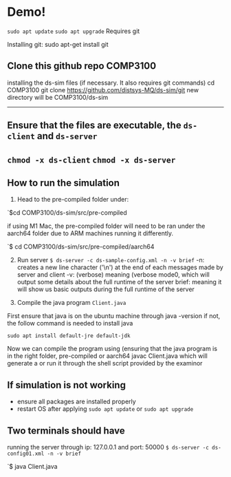 
# Demo!

`sudo apt update`
`sudo apt upgrade`
Requires git

Installing git:
sudo apt-get install git

## Clone this github repo COMP3100
installing the ds-sim files (if necessary. It also requires git commands)
cd COMP3100 
git clone https://github.com/distsys-MQ/ds-sim/git
new directory will be COMP3100/ds-sim

---

## Ensure that the files are executable, the `ds-client` and `ds-server`

`chmod -x ds-client`
`chmod -x ds-server`
---

## How to run the simulation

1. Head to the pre-compiled folder under:

`$cd COMP3100/ds-sim/src/pre-compiled

if using M1 Mac, the pre-compiled folder will need to be ran under the aarch64 folder due to ARM machines running it differently.

`$ cd COMP3100/ds-sim/src/pre-compiled/aarch64

2. Run server `$ ds-server -c ds-sample-config.xml -n -v brief`
-n: creates a new line character ('\n') at the end of each messages made by server and client
-v: (verbose) meaning (verbose mode0, which will output some details about the full runtime of the server
brief: meaning it will show us basic outputs during the full runtime of the server

2. Compile the java program `Client.java`

First ensure that java is on the ubuntu machine through java -version
if not, the follow command is needed to install java

`sudo apt install default-jre default-jdk`

Now we can compile the program using (ensuring that the java program is in the right folder, pre-compiled or aarch64
javac Client.java
which will generate a 
or run it through
the shell script provided by the examinor

## If simulation is not working 
 - ensure all packages are installed properly
 - restart OS after applying `sudo apt update` or `sudo apt upgrade`

## Two terminals should have
running the server through ip: 127.0.0.1 and port: 50000 
`$ ds-server -c ds-config01.xml -n -v brief`

`$ java Client.java

